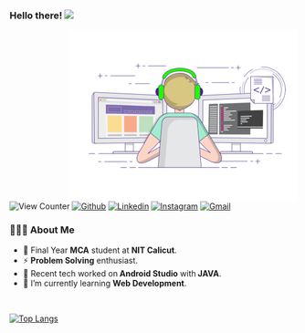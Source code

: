 <h3>Hello there! <img src="https://github.com/souvikguria98/souvikguria98/blob/master/Hi.gif" width="25"></h3>
<img align="right" alt="GIF" src="https://raw.githubusercontent.com/devSouvik/devSouvik/master/gif3.gif" width="400"/>

![View Counter](https://komarev.com/ghpvc/?username=yuvrajbedi)
[![Github](https://img.shields.io/badge/-Github-000?style=flat&logo=Github&logoColor=white)](https://github.com/yuvrajbedi)
[![Linkedin](https://img.shields.io/badge/-LinkedIn-blue?style=flat&logo=Linkedin&logoColor=white)](https://www.linkedin.com/in/yuvrajbedi/)
[![Instagram](https://img.shields.io/badge/-Instagram-c13584?style=flat&labelColor=c13584&logo=instagram&logoColor=white)](https://www.instagram.com/yuvraj_99/)
[![Gmail](https://img.shields.io/badge/-Gmail-c14438?style=flat&logo=Gmail&logoColor=white)](mailto:yuvrajbedi45@gmail.com)

<h3> 👨🏻‍💻 About Me </h3>

- 🔭 Final Year <strong>MCA</strong> student at <strong>NIT Calicut</strong>.
- ⚡ <strong>Problem Solving</strong> enthusiast.
- 👯 Recent tech worked on<strong> Android Studio</strong> with<strong> JAVA</strong>.
- 🌱 I’m currently learning <strong>Web Development</strong>.
<br>


[![Top Langs](https://github-readme-stats.vercel.app/api/top-langs/?username=yuvrajbedi&layout=default&card_width=500)](https://github.com/yuvrajbedi/github-readme-stats)
